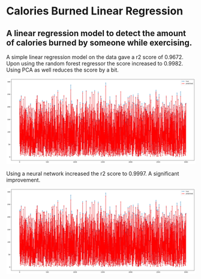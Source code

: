 # Calories Burned Linear Regression
## A linear regression model to detect the amount of calories burned by someone while exercising.

A simple linear regression model on the data gave a r2 score of 0.9672. Upon using the random forest regressor the score increased to 0.9982. Using PCA as well reduces the score by a bit.  
 <p align="center">
  <img src="./images/rf.png" />  
</p>   
Using a neural network increased the r2 score to 0.9997. A significant improvement.  
 <p align="center">
  <img src="./images/rf.png" />  
</p>